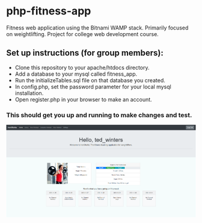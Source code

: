 # php-fitness-app
Fitness web application using the Bitnami WAMP stack. Primarily focused on weightlifting. Project for college web development course.

## Set up instructions (for group members):  
  - Clone this repository to your apache/htdocs directory.  
  - Add a database to your mysql called fitness_app.  
  - Run the initializeTables.sql file on that database you created.  
  - In config.php, set the password parameter for your local mysql installation.  
  - Open register.php in your browser to make an account.  
### This should get you up and running to make changes and test.

![Homepage](/muscleGroupImages/ironworkwelcomepage.PNG)
